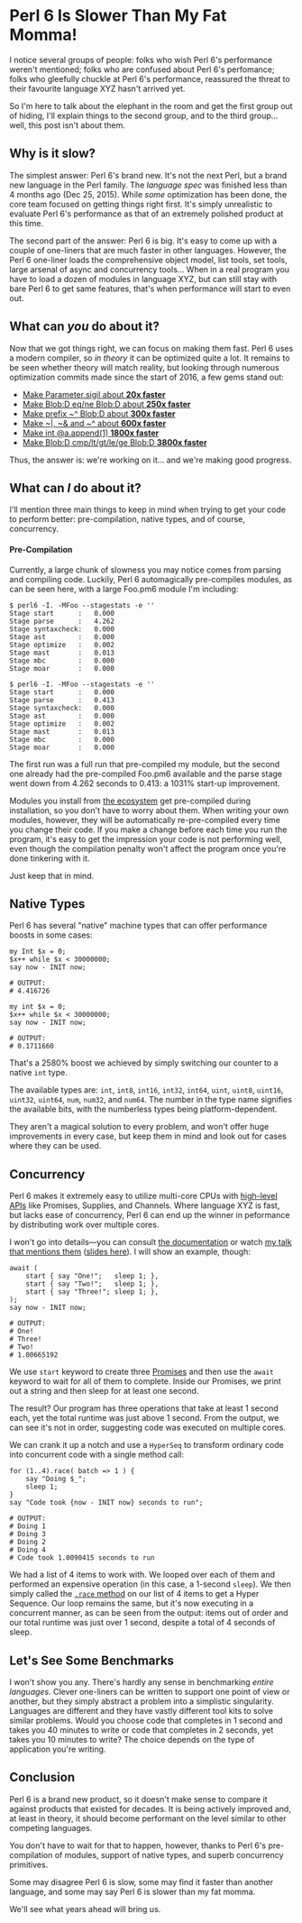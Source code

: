 # Perl 6 Is Slower Than My Fat Momma!

I notice several groups of people:
folks who wish Perl 6's performance weren't mentioned;
folks who are confused about Perl 6's perfomance;
folks who gleefully chuckle at Perl 6's performance,
reassured the threat to their favourite language XYZ
hasn't arrived yet.

So I'm here to talk about the elephant in the room
and get the first group out of hiding,
I'll explain things to the second group, and to the
third group... well, this post isn't about them.

## Why is it slow?

The simplest answer: Perl 6's brand new. It's not
the next Perl, but a brand new language in the Perl family. The
*language spec* was finished less than 4
months ago (Dec 25, 2015). While *some* optimization
has been done, the core team focused on getting
things right first. It's simply unrealistic to
evaluate Perl 6's performance as that of an extremely
polished product at this time.

The second part of the answer: Perl 6 is big.
It's easy to come up with a couple of one-liners that
are much faster in other languages. However, the
Perl 6 one-liner loads the comprehensive object
model, list tools, set tools, large arsenal of async
and concurrency tools... When in a real program you have to load
a dozen of modules in language XYZ, but can still stay
with bare Perl 6 to get same features, that's when performance will
start to even out.

## What can ***you*** do about it?

Now that we got things right, we can focus on making
them fast. Perl 6 uses a modern compiler, so
*in theory* it can be optimized quite a lot. It
remains to be seen whether theory will match reality,
but looking through numerous optimization commits
made since the start of 2016, a few gems stand out:

* [Make Parameter.sigil about **20x faster**](https://github.com/rakudo/rakudo/commit/add25c771c5b82ab0ce5bd3f6c0e87a6e9334a2d)
* [Make Blob:D eq/ne Blob:D about **250x faster**](https://github.com/rakudo/rakudo/commit/1969a42525f69d930735009a1dbbc39f3e910888)
* [Make prefix ~^ Blob:D about **300x faster**](https://github.com/rakudo/rakudo/commit/fb74abc314efa2dcc7f4866f1378f40a17410a50)
* [Make ~|, ~& and ~^ about **600x faster**](https://github.com/rakudo/rakudo/commit/138441c97df2fc0603047b589e1fa71a126185f3)
* [Make int @a.append(1) **1800x faster**](https://github.com/rakudo/rakudo/commit/c70a18e9cd4aff36c2c7a6b8f9a62770c8c533b3)
* [Make Blob:D cmp/lt/gt/le/ge Blob:D **3800x faster**](https://github.com/rakudo/rakudo/commit/e3342da00e7cfca618acbab37b90f13a133c73f6)

Thus, the answer is: we're working on it... and we're making good progress.

## What can ***I*** do about it?

I'll mention three main things to keep in mind when trying
to get your code to perform better:
pre-compilation, native types, and of course, concurrency.

#### Pre-Compilation

Currently, a large chunk of slowness you may notice comes
from parsing and compiling code. Luckily, Perl 6
automagically pre-compiles modules, as can be seen here, with
a large Foo.pm6 module I'm including:

    $ perl6 -I. -MFoo --stagestats -e ''
    Stage start      :   0.000
    Stage parse      :   4.262
    Stage syntaxcheck:   0.000
    Stage ast        :   0.000
    Stage optimize   :   0.002
    Stage mast       :   0.013
    Stage mbc        :   0.000
    Stage moar       :   0.000
    
    $ perl6 -I. -MFoo --stagestats -e ''
    Stage start      :   0.000
    Stage parse      :   0.413
    Stage syntaxcheck:   0.000
    Stage ast        :   0.000
    Stage optimize   :   0.002
    Stage mast       :   0.013
    Stage mbc        :   0.000
    Stage moar       :   0.000

The first run was a full run that pre-compiled my module, but the second one already had the
pre-compiled Foo.pm6 available and the parse stage went down from
4.262 seconds to 0.413: a 1031% start-up improvement.

Modules you install from [the ecosystem](http://modules.perl6.org/) get
pre-compiled during installation, so you don't have to
worry about them. When writing your own modules, however,
they will be automatically re-pre-compiled every time you change their
code. If you make a change before each time you run
the program, it's easy to get the impression your code is not
performing well, even though the compilation penalty
won't affect the program once you're done tinkering with it.

Just keep that in mind.

## Native Types

Perl 6 has several "native" machine types that can offer
performance boosts in some cases:

    my Int $x = 0;
    $x++ while $x < 30000000;
    say now - INIT now;

    # OUTPUT:
    # 4.416726

    my int $x = 0;
    $x++ while $x < 30000000;
    say now - INIT now;

    # OUTPUT:
    # 0.1711660

That's a 2580% boost we achieved by simply switching our counter to
a native `int` type.
    
The available types are: `int`, `int8`, `int16`, `int32`, `int64`,
`uint`, `uint8`, `uint16`, `uint32`, `uint64`, `num`, `num32`,
and `num64`. The number in the type name signifies the available
bits, with the numberless types being platform-dependent.

They aren't a magical solution to every problem, and won't offer huge
improvements in every case, but keep them in mind and look out
for cases where they can be used.

## Concurrency

Perl 6 makes it extremely easy to utilize multi-core CPUs with
[high-level APIs](http://docs.perl6.org/language/concurrency#High-level_APIs)
like Promises, Supplies, and Channels. Where language XYZ is fast,
but lacks ease of concurrency, Perl 6 can end up the winner in peformance
by distributing work over multiple cores.

I won't go into details—you can consult
[the documentation](http://docs.perl6.org/language/concurrency)
or watch [my talk that mentions them](https://youtu.be/paa3niF72Nw?t=32m14s)
([slides here](http://tpm2016.zoffix.com/#/33)). I will show an example, though:

    await (
        start { say "One!";   sleep 1; },
        start { say "Two!";   sleep 1; },
        start { say "Three!"; sleep 1; },
    );
    say now - INIT now;

    # OUTPUT:
    # One!
    # Three!
    # Two!
    # 1.00665192

We use `start` keyword to create three
[Promises](http://docs.perl6.org/type/Promise) and then use the
`await` keyword to wait for all of them to complete. Inside our
Promises, we print out a string and then sleep for at least one second.

The result? Our program has three operations that take
at least 1 second each, yet the total runtime was
just above 1 second. From the output, we can
see it's not in order, suggesting code was executed
on multiple cores.

We can crank it up a notch and use a `HyperSeq` to transform ordinary
code into concurrent code with a single method call:

    for (1..4).race( batch => 1 ) {
        say "Doing $_";
        sleep 1;
    }
    say "Code took {now - INIT now} seconds to run";

    # OUTPUT:
    # Doing 1
    # Doing 3
    # Doing 2
    # Doing 4
    # Code took 1.0090415 seconds to run

We had a list of 4 items to work with. We looped over each of
them and performed an expensive operation (in this case, a 1-second
`sleep`). We then simply called the
[`.race` method](http://docs.perl6.org/routine/race) on our list of
4 items to get a Hyper Sequence. Our loop remains the same, but it's
now executing in a concurrent manner, as can be seen from the output:
items out of order and our total runtime was just over 1 second,
despite a total of 4 seconds of sleep.

## Let's See Some Benchmarks

I won't show you any. There's hardly any sense in benchmarking *entire
languages.* Clever one-liners can be written to support
one point of view or another, but they simply abstract a problem into
a simplistic singularity. Languages are different and they have
vastly different tool kits to solve similar problems. Would you choose
code that completes in 1 second and takes you 40 minutes to write or code
that completes in 2 seconds, yet takes you 10 minutes to write? The
choice depends on the type of application you're writing.

## Conclusion

Perl 6 is a brand new product, so it doesn't make sense to compare it
against products that existed for decades. It is being
actively improved and, at least in theory, it should become
performant on the level similar to other competing languages.

You don't have to wait for that to happen, however, thanks to
Perl 6's pre-compilation of modules, support of native types, and
superb concurrency primitives.

Some may disagree Perl 6 is slow, some may find it faster than another
language, and some may say Perl 6 is slower than my fat momma.

We'll see what years ahead will bring us.




